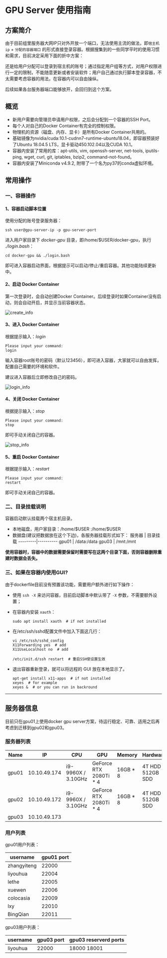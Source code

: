 
# GPU Server 使用指南

## 方案简介

由于目前组里服务器大网IP只对外开放一个端口，无法使用主流的做法，即`宿主机ip` + `分配的容器端口` 的形式直接登录容器。根据搜集到的一些同学平时的使用习惯和需求，目前决定采用下面的折中方案：

还是给用户分配可以登录到宿主机的账号；通过指定用户组等方式，对用户权限进行一定的限制，不能随意更新或者安装软件；用户自己通过执行脚本登录容器，不太需要考虑容器的用法，在容器内可以自由操纵。

后续如果各台服务器端口能够放开，会回归到这个方案。

## 概览

- 新用户需要向管理员申请用户权限，之后会分配到一个容器的SSH Port。
- 每个人对自己的Docker Container有完全的控制权限。
- 物理机的资源（磁盘、内存、显卡）是所有Docker Container共用的。
- 基础镜像为nvidia/cuda:10.1-cudnn7-runtime-ubuntu18.04，即容器预装好了Ubuntu 18.04.5 LTS，显卡驱动450.102.04以及CUDA 10.1。
- 容器内安装了常用的库：apt-utils, vim, openssh-server, net-tools, iputils-ping, wget, curl, git, iptables, bzip2, command-not-found。
- 容器内安装了Miniconda v4.9.2, 附带了一个名为py37的conda虚拟环境。

## 常用操作

### 一、容器操作

#### 1、容器启动脚本位置

使用分配的账号登录服务器：

```shell
ssh user@gpu-server-ip -p gpu-server-port
```

进入用户家目录下 _docker-gpu_ 目录，即/home/\$USER/docker-gpu，执行 _./login.bash_：

```shell
cd docker-gpu && ./login.bash
```

即可进入容器启动界面，根据提示可以启动/停止/重启容器。其他功能陆续更新中。

#### 2、启动 Docker Container

第一次登录时，会自动创建Docker Container。后续登录时如果Container没有启动，则会自动开启，并显示当前容器状态。

![create_info](user_manuals/create_container.png)

#### 3、进入 Docker Container

根据提示输入：_login_

```shell
Please input your command:
login
```

输入容器root账号的密码（默认123456），即可进入容器，大家就可以自由发挥，配置自己需要的环境和软件。

建议进入容器后立即修改自己的密码。

![login_info](user_manuals/login_container.png)

#### 4、关闭 Docker Container

根据提示输入：_stop_

```shell
Please input your command:
stop
```

即可手动关闭自己的容器。

![stop_info](user_manuals/stop_container.png)

#### 5、重启 Docker Container

根据提示输入：_restart_

```shell
Please input your command:
restart
```

即可手动关闭自己的容器。

### 二、目录挂载说明

容器启动默认挂载两个宿主机目录。

- 本地磁盘，用户家目录：/home/\$USER :/home/\$USER
- 数据盘(建议把数据放在这个下边)，各服务器挂载形式如下：
  服务器 | 目录挂载
  ---------|----------
  gpu01 | /data:/data
  gpu03 | /mnt:/mnt

**使用容器时，容器中的数据需要保留时需要写在这两个目录下面，否则容器删除重建时数据会丢失。**

### 三、如果在容器内使用GUI?

由于dockerfile目前没有预置该功能，需要用户额外进行如下操作：

- 使用 `ssh -X` 来访问容器，目前启动脚本中默认带了 `-X` 参数，不需要额外设置；
- 在容器内安装 `xauth`：
  
  ```shell
  sudo apt install xauth  # if not installed
  ```

- 在/etc/ssh/sshd配置文件中加入下面这几行：
  
  ```shell
  vi /etc/ssh/sshd_config
  X11Forwarding yes  # add
  X11UseLocalhost no  # add

  /etc/init.d/ssh restart  # 重启SSH使设置生效
  ```

- 退出容器重新登录，就可以将远程的 GUI 放在本地显示了。

  ```shell
  apt-get install x11-apps  # if not installed
  xeyes  # for example
  xeyes &  # or you can run in backround
  ```

---

## 服务器信息

目前只在gpu01上使用docker gpu server方案，待运行稳定、可靠、适用之后再考虑到迁移到gpu02和gpu03。

### 服务器列表

Name | IP | CPU | GPU | Memory | Hardware
---------|----------|---------|---------|---------|---------
 gpu01 | 10.10.49.174 | i9-9960X / 3.10GHz | GeForce RTX 2080Ti * 4 | 16GB * 8 | 4T HDD + 512GB SDD
 gpu02 | 10.10.49.172 | i9-9960X / 3.10GHz | GeForce RTX 2080Ti * 4 | 16GB * 8 | 4T HDD + 512GB SDD
 gpu03 | 10.10.49.173 |  |  |  |

### 用户列表

gpu01用户列表：

username | gpu01 port
---------|----------
 zhangyiteng | 22000
 liyouhua | 22004
 lethe | 22005
 xuewen | 22006
 colocasia |22009
 lxy | 22010
 BingQian | 22011

gpu03用户列表：

username | gpu03 port | gpu03 reserverd ports
---------|----------|----------
 liyouhua | 22000 | 18000 18001
